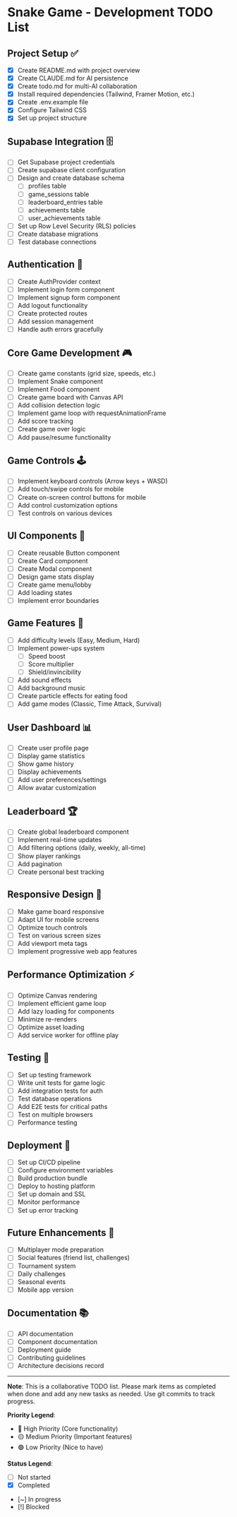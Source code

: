 # Snake Game - Development TODO List

## Project Setup ✅
- [x] Create README.md with project overview
- [x] Create CLAUDE.md for AI persistence
- [x] Create todo.md for multi-AI collaboration
- [x] Install required dependencies (Tailwind, Framer Motion, etc.)
- [x] Create .env.example file
- [x] Configure Tailwind CSS
- [x] Set up project structure

## Supabase Integration 🗄️
- [ ] Get Supabase project credentials
- [ ] Create supabase client configuration
- [ ] Design and create database schema
  - [ ] profiles table
  - [ ] game_sessions table
  - [ ] leaderboard_entries table
  - [ ] achievements table
  - [ ] user_achievements table
- [ ] Set up Row Level Security (RLS) policies
- [ ] Create database migrations
- [ ] Test database connections

## Authentication 🔐
- [ ] Create AuthProvider context
- [ ] Implement login form component
- [ ] Implement signup form component
- [ ] Add logout functionality
- [ ] Create protected routes
- [ ] Add session management
- [ ] Handle auth errors gracefully

## Core Game Development 🎮
- [ ] Create game constants (grid size, speeds, etc.)
- [ ] Implement Snake component
- [ ] Implement Food component
- [ ] Create game board with Canvas API
- [ ] Add collision detection logic
- [ ] Implement game loop with requestAnimationFrame
- [ ] Add score tracking
- [ ] Create game over logic
- [ ] Add pause/resume functionality

## Game Controls 🕹️
- [ ] Implement keyboard controls (Arrow keys + WASD)
- [ ] Add touch/swipe controls for mobile
- [ ] Create on-screen control buttons for mobile
- [ ] Add control customization options
- [ ] Test controls on various devices

## UI Components 🎨
- [ ] Create reusable Button component
- [ ] Create Card component
- [ ] Create Modal component
- [ ] Design game stats display
- [ ] Create game menu/lobby
- [ ] Add loading states
- [ ] Implement error boundaries

## Game Features 🌟
- [ ] Add difficulty levels (Easy, Medium, Hard)
- [ ] Implement power-ups system
  - [ ] Speed boost
  - [ ] Score multiplier
  - [ ] Shield/invincibility
- [ ] Add sound effects
- [ ] Add background music
- [ ] Create particle effects for eating food
- [ ] Add game modes (Classic, Time Attack, Survival)

## User Dashboard 📊
- [ ] Create user profile page
- [ ] Display game statistics
- [ ] Show game history
- [ ] Display achievements
- [ ] Add user preferences/settings
- [ ] Allow avatar customization

## Leaderboard 🏆
- [ ] Create global leaderboard component
- [ ] Implement real-time updates
- [ ] Add filtering options (daily, weekly, all-time)
- [ ] Show player rankings
- [ ] Add pagination
- [ ] Create personal best tracking

## Responsive Design 📱
- [ ] Make game board responsive
- [ ] Adapt UI for mobile screens
- [ ] Optimize touch controls
- [ ] Test on various screen sizes
- [ ] Add viewport meta tags
- [ ] Implement progressive web app features

## Performance Optimization ⚡
- [ ] Optimize Canvas rendering
- [ ] Implement efficient game loop
- [ ] Add lazy loading for components
- [ ] Minimize re-renders
- [ ] Optimize asset loading
- [ ] Add service worker for offline play

## Testing 🧪
- [ ] Set up testing framework
- [ ] Write unit tests for game logic
- [ ] Add integration tests for auth
- [ ] Test database operations
- [ ] Add E2E tests for critical paths
- [ ] Test on multiple browsers
- [ ] Performance testing

## Deployment 🚀
- [ ] Set up CI/CD pipeline
- [ ] Configure environment variables
- [ ] Build production bundle
- [ ] Deploy to hosting platform
- [ ] Set up domain and SSL
- [ ] Monitor performance
- [ ] Set up error tracking

## Future Enhancements 🔮
- [ ] Multiplayer mode preparation
- [ ] Social features (friend list, challenges)
- [ ] Tournament system
- [ ] Daily challenges
- [ ] Seasonal events
- [ ] Mobile app version

## Documentation 📚
- [ ] API documentation
- [ ] Component documentation
- [ ] Deployment guide
- [ ] Contributing guidelines
- [ ] Architecture decisions record

---

**Note**: This is a collaborative TODO list. Please mark items as completed when done and add any new tasks as needed. Use git commits to track progress.

**Priority Legend**:
- 🔴 High Priority (Core functionality)
- 🟡 Medium Priority (Important features)
- 🟢 Low Priority (Nice to have)

**Status Legend**:
- [ ] Not started
- [x] Completed
- [~] In progress
- [!] Blocked